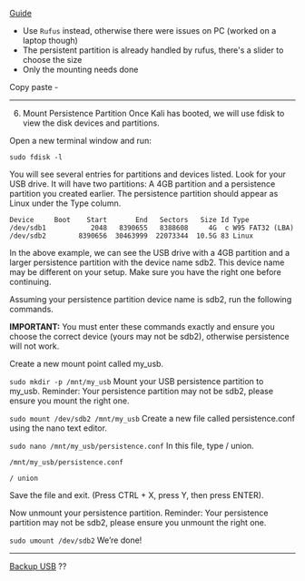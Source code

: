 [Guide](https://devanswers.co/guide-kali-linux-2018-live-usb-persistence-windows)
 * Use `Rufus` instead, otherwise there were issues on PC (worked on a laptop though)
 * The persistent partition is already handled by rufus, there's a slider to choose the size
 * Only the mounting needs done

Copy paste -

----

6. Mount Persistence Partition
Once Kali has booted, we will use fdisk to view the disk devices and partitions.

Open a new terminal window and run:

```
sudo fdisk -l
```

You will see several entries for partitions and devices listed. Look for your USB drive. It will have two partitions: A 4GB partition and a persistence partition you created earlier. The persistence partition should appear as Linux under the Type column.

```
Device     Boot    Start       End   Sectors   Size Id Type
/dev/sdb1           2048   8390655   8388608     4G  c W95 FAT32 (LBA)
/dev/sdb2        8390656  30463999  22073344  10.5G 83 Linux
```

In the above example, we can see the USB drive with a 4GB partition and a larger persistence partition with the device name sdb2. This device name may be different on your setup. Make sure you have the right one before continuing.

Assuming your persistence partition device name is sdb2, run the following commands.

**IMPORTANT:** You must enter these commands exactly and ensure you choose the correct device (yours may not be sdb2), otherwise persistence will not work.

Create a new mount point called my_usb.

```sudo mkdir -p /mnt/my_usb```
Mount your USB persistence partition to my_usb. Reminder: Your persistence partition may not be sdb2, please ensure you mount the right one.

```sudo mount /dev/sdb2 /mnt/my_usb```
Create a new file called persistence.conf using the nano text editor.

```sudo nano /mnt/my_usb/persistence.conf```
In this file, type / union.

`/mnt/my_usb/persistence.conf`

```
/ union
```

Save the file and exit. (Press CTRL + X, press Y, then press ENTER).

Now unmount your persistence partition. Reminder: Your persistence partition may not be sdb2, please ensure you unmount the right one.

```sudo umount /dev/sdb2```
We’re done!

----

[Backup USB](https://www.cyberciti.biz/faq/linux-copy-clone-usb-stick-including-partitions/) ??
